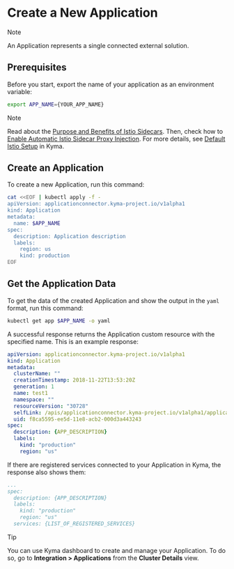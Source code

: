 # Create a New Application

> [!NOTE]
> An Application represents a single connected external solution.

## Prerequisites

Before you start, export the name of your application as an environment variable:

```bash
export APP_NAME={YOUR_APP_NAME}
```

> [!NOTE]
> Read about the [Purpose and Benefits of Istio Sidecars](https://kyma-project.io/#/istio/user/00-00-istio-sidecar-proxies?id=purpose-and-benefits-of-istio-sidecar-proxies). Then, check how to [Enable Automatic Istio Sidecar Proxy Injection](https://kyma-project.io/#/istio/user/tutorials/01-40-enable-sidecar-injection). For more details, see [Default Istio Setup](https://kyma-project.io/#/istio/user/00-15-overview-istio-setup) in Kyma.

## Create an Application

To create a new Application, run this command:

```bash
cat <<EOF | kubectl apply -f -
apiVersion: applicationconnector.kyma-project.io/v1alpha1
kind: Application
metadata:
  name: $APP_NAME
spec:
  description: Application description
  labels:
    region: us
    kind: production
EOF
```

## Get the Application Data

To get the data of the created Application and show the output in the `yaml` format, run this command:

   ```bash
   kubectl get app $APP_NAME -o yaml
   ```

A successful response returns the Application custom resource with the specified name.
This is an example response:

   ```yaml
   apiVersion: applicationconnector.kyma-project.io/v1alpha1
   kind: Application
   metadata:
     clusterName: ""
     creationTimestamp: 2018-11-22T13:53:20Z
     generation: 1
     name: test1
     namespace: ""
     resourceVersion: "30728"
     selfLink: /apis/applicationconnector.kyma-project.io/v1alpha1/applications/test1
     uid: f8ca5595-ee5d-11e8-acb2-000d3a443243
   spec:
     description: {APP_DESCRIPTION}
     labels:
       kind: "production"
       region: "us"
   ```

If there are registered services connected to your Application in Kyma, the response also shows them:

```yaml
...
spec:
  description: {APP_DESCRIPTION}
  labels:
    kind: "production"
    region: "us"
  services: {LIST_OF_REGISTERED_SERVICES}
```

> [!TIP]
> You can use Kyma dashboard to create and manage your Application. To do so, go to **Integration > Applications** from the **Cluster Details** view.
